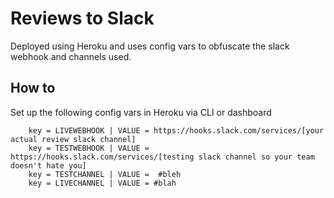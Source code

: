 # Reviews to Slack

Deployed using Heroku and uses config vars to obfuscate the slack webhook and channels used.

## How to

Set up the following config vars in Heroku via CLI or dashboard

~~~~
    key = LIVEWEBHOOK | VALUE = https://hooks.slack.com/services/[your actual review slack channel]
    key = TESTWEBHOOK | VALUE = https://hooks.slack.com/services/[testing slack channel so your team doesn't hate you]
    key = TESTCHANNEL | VALUE =  #bleh
    key = LIVECHANNEL | VALUE = #blah
~~~~
